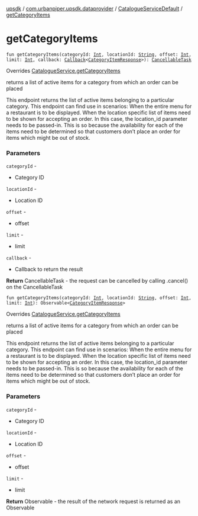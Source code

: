 [upsdk](../../index.md) / [com.urbanpiper.upsdk.dataprovider](../index.md) / [CatalogueServiceDefault](index.md) / [getCategoryItems](./get-category-items.md)

# getCategoryItems

`fun getCategoryItems(categoryId: `[`Int`](https://kotlinlang.org/api/latest/jvm/stdlib/kotlin/-int/index.html)`, locationId: `[`String`](https://kotlinlang.org/api/latest/jvm/stdlib/kotlin/-string/index.html)`, offset: `[`Int`](https://kotlinlang.org/api/latest/jvm/stdlib/kotlin/-int/index.html)`, limit: `[`Int`](https://kotlinlang.org/api/latest/jvm/stdlib/kotlin/-int/index.html)`, callback: `[`Callback`](../-callback/index.md)`<`[`CategoryItemResponse`](../../com.urbanpiper.upsdk.model.networkresponse/-category-item-response/index.md)`>): `[`CancellableTask`](../-cancellable-task/index.md)

Overrides [CatalogueService.getCategoryItems](../-catalogue-service/get-category-items.md)

returns a list of active items for a category from which an order can be placed

This endpoint returns the list of active items belonging to a particular category.
This endpoint can find use in scenarios:
When the entire menu for a restaurant is to be displayed.
When the location specific list of items need to be shown for accepting an order.
In this case, the location_id parameter needs to be passed-in.
This is so because the availability for each of the items need to be determined so that customers
don’t place an order for items which might be out of stock.

### Parameters

`categoryId` -
* Category ID

`locationId` -
* Location ID

`offset` -
* offset

`limit` -
* limit

`callback` -
* Callback to return the result

**Return**
CancellableTask - the request can be cancelled by calling .cancel() on the CancellableTask

`fun getCategoryItems(categoryId: `[`Int`](https://kotlinlang.org/api/latest/jvm/stdlib/kotlin/-int/index.html)`, locationId: `[`String`](https://kotlinlang.org/api/latest/jvm/stdlib/kotlin/-string/index.html)`, offset: `[`Int`](https://kotlinlang.org/api/latest/jvm/stdlib/kotlin/-int/index.html)`, limit: `[`Int`](https://kotlinlang.org/api/latest/jvm/stdlib/kotlin/-int/index.html)`): Observable<`[`CategoryItemResponse`](../../com.urbanpiper.upsdk.model.networkresponse/-category-item-response/index.md)`>`

Overrides [CatalogueService.getCategoryItems](../-catalogue-service/get-category-items.md)

returns a list of active items for a category from which an order can be placed

This endpoint returns the list of active items belonging to a particular category.
This endpoint can find use in scenarios:
When the entire menu for a restaurant is to be displayed.
When the location specific list of items need to be shown for accepting an order.
In this case, the location_id parameter needs to be passed-in.
This is so because the availability for each of the items need to be determined so that customers
don’t place an order for items which might be out of stock.

### Parameters

`categoryId` -
* Category ID

`locationId` -
* Location ID

`offset` -
* offset

`limit` -
* limit

**Return**
Observable - the result of the network request is returned as an Observable

